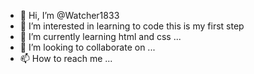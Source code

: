 - 👋 Hi, I’m @Watcher1833
- 👀 I’m interested in learning to code this is my first step
- 🌱 I’m currently learning html and css ...
- 💞️ I’m looking to collaborate on ...
- 📫 How to reach me ...

<!---
Watcher1833/Watcher1833 is a ✨ special ✨ repository because its `README.md` (this file) appears on your GitHub profile.
You can click the Preview link to take a look at your changes.
--->
